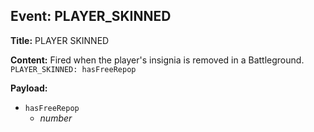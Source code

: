 ## Event: PLAYER_SKINNED

**Title:** PLAYER SKINNED

**Content:**
Fired when the player's insignia is removed in a Battleground.
`PLAYER_SKINNED: hasFreeRepop`

**Payload:**
- `hasFreeRepop`
  - *number*